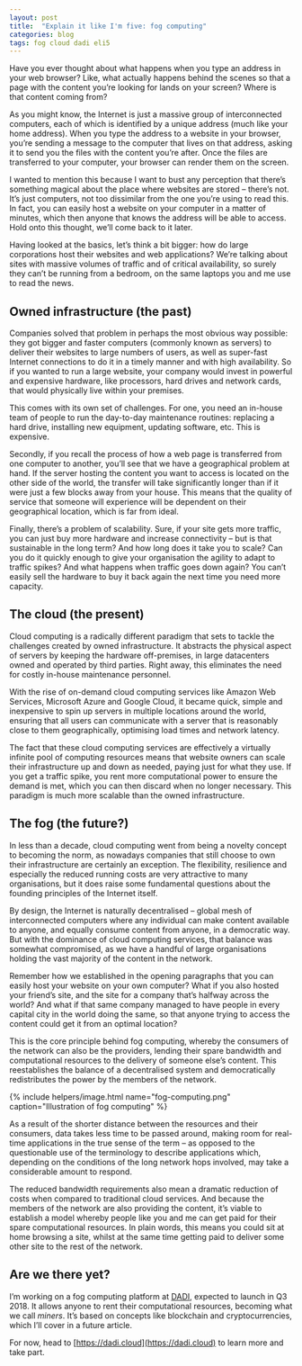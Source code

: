 ```yaml
---
layout: post
title:  "Explain it like I'm five: fog computing"
categories: blog
tags: fog cloud dadi eli5
---
```

Have you ever thought about what happens when you type an address in your web browser? Like, what actually happens behind the scenes so that a page with the content you’re looking for lands on your screen? Where is that content coming from?

As you might know, the Internet is just a massive group of interconnected computers, each of which is identified by a unique address (much like your home address). When you type the address to a website in your browser, you’re sending a message to the computer that lives on that address, asking it to send you the files with the content you’re after.<!--more--> Once the files are transferred to your computer, your browser can render them on the screen.

I wanted to mention this because I want to bust any perception that there’s something magical about the place where websites are stored – there’s not. It’s just computers, not too dissimilar from the one you’re using to read this. In fact, you can easily host a website on your computer in a matter of minutes, which then anyone that knows the address will be able to access. Hold onto this thought, we’ll come back to it later.

Having looked at the basics, let’s think a bit bigger: how do large corporations host their websites and web applications? We’re talking about sites with massive volumes of traffic and of critical availability, so surely they can’t be running from a bedroom, on the same laptops you and me use to read the news.

## Owned infrastructure (the past)

Companies solved that problem in perhaps the most obvious way possible: they got bigger and faster computers (commonly known as servers) to deliver their websites to large numbers of users, as well as super-fast Internet connections to do it in a timely manner and with high availability. So if you wanted to run a large website, your company would invest in powerful and expensive hardware, like processors, hard drives and network cards, that would physically live within your premises.

This comes with its own set of challenges. For one, you need an in-house team of people to run the day-to-day maintenance routines: replacing a hard drive, installing new equipment, updating software, etc. This is expensive.

Secondly, if you recall the process of how a web page is transferred from one computer to another, you’ll see that we have a geographical problem at hand. If the server hosting the content you want to access is located on the other side of the world, the transfer will take significantly longer than if it were just a few blocks away from your house. This means that the quality of service that someone will experience will be dependent on their geographical location, which is far from ideal. 

Finally, there’s a problem of scalability. Sure, if your site gets more traffic, you can just buy more hardware and increase connectivity – but is that sustainable in the long term? And how long does it take you to scale? Can you do it quickly enough to give your organisation the agility to adapt to traffic spikes? And what happens when traffic goes down again? You can’t easily sell the hardware to buy it back again the next time you need more capacity.

## The cloud (the present)

Cloud computing is a radically different paradigm that sets to tackle the challenges created by owned infrastructure. It abstracts the physical aspect of servers by keeping the hardware off-premises, in large datacenters owned and operated by third parties. Right away, this eliminates the need for costly in-house maintenance personnel.

With the rise of on-demand cloud computing services like Amazon Web Services, Microsoft Azure and Google Cloud, it became quick, simple and inexpensive to spin up servers in multiple locations around the world, ensuring that all users can communicate with a server that is reasonably close to them geographically, optimising load times and network latency.

The fact that these cloud computing services are effectively a virtually infinite pool of computing resources means that website owners can scale their infrastructure up and down as needed, paying just for what they use. If you get a traffic spike, you rent more computational power to ensure the demand is met, which you can then discard when no longer necessary. This paradigm is much more scalable than the owned infrastructure.

## The fog (the future?)

In less than a decade, cloud computing went from being a novelty concept to becoming the norm, as nowadays companies that still choose to own their infrastructure are certainly an exception. The flexibility, resilience and especially the reduced running costs are very attractive to many organisations, but it does raise some fundamental questions about the founding principles of the Internet itself.

By design, the Internet is naturally decentralised – global mesh of interconnected computers where any individual can make content available to anyone, and equally consume content from anyone, in a democratic way. But with the dominance of cloud computing services, that balance was somewhat compromised, as we have a handful of large organisations holding the vast majority of the content in the network.

Remember how we established in the opening paragraphs that you can easily host your website on your own computer? What if you also hosted your friend’s site, and the site for a company that’s halfway across the world? And what if that same company managed to have people in every capital city in the world doing the same, so that anyone trying to access the content could get it from an optimal location?

This is the core principle behind fog computing, whereby the consumers of the network can also be the providers, lending their spare bandwidth and computational resources to the delivery of someone else’s content. This reestablishes the balance of a decentralised system and democratically redistributes the power by the members of the network.

{% include helpers/image.html name="fog-computing.png" caption="Illustration of fog computing" %}

As a result of the shorter distance between the resources and their consumers, data takes less time to be passed around, making room for real-time applications in the true sense of the term – as opposed to the questionable use of the terminology to describe applications which, depending on the conditions of the long network hops involved, may take a considerable amount to respond. 

The reduced bandwidth requirements also mean a dramatic reduction of costs when compared to traditional cloud services. And because the members of the network are also providing the content, it’s viable to establish a model whereby people like you and me can get paid for their spare computational resources. In plain words, this means you could sit at home browsing a site, whilst at the same time getting paid to deliver some other site to the rest of the network. 

## Are we there yet?

I’m working on a fog computing platform at [DADI](https://dadi.cloud), expected to launch in Q3 2018. It allows anyone to rent their computational resources, becoming what we call *miners*. It’s based on concepts like blockchain and cryptocurrencies, which I’ll cover in a future article. 

For now, head to [https://dadi.cloud](https://dadi.cloud) to learn more and take part. <!--tomb-->
